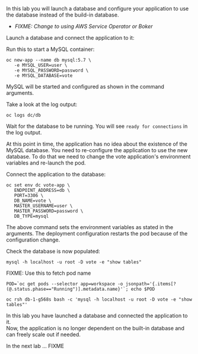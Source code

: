 In this lab you will launch a database and configure your application to use the database instead of the build-in database.

 - _FIXME: Change to using AWS Service Operator or Boker_

Launch a database and connect the application to it:

Run this to start a MySQL container:

```execute
oc new-app --name db mysql:5.7 \
   -e MYSQL_USER=user \
   -e MYSQL_PASSWORD=password \
   -e MYSQL_DATABASE=vote 
```

MySQL will be started and configured as shown in the command arguments. 

Take a look at the log output:

```execute
oc logs dc/db
```

Wait for the database to be running.  You will see ``ready for connections`` in the log output. 

At this point in time, the application has no idea about the existence of the MySQL database. You need to re-configure the application to use the new database. 
To do that we need to change the vote application's environment variables and re-launch the pod. 

Connect the application to the database:

```execute
oc set env dc vote-app \
   ENDPOINT_ADDRESS=db \
   PORT=3306 \
   DB_NAME=vote \
   MASTER_USERNAME=user \
   MASTER_PASSWORD=password \
   DB_TYPE=mysql
```

The above command sets the environment variables as stated in the arguments. The deployment configuration restarts the pod because of the configuration change.

Check the database is now populated:

```execute
mysql -h localhost -u root -D vote -e "show tables"
```

FIXME: Use this to fetch pod name

```
POD=`oc get pods --selector app=workspace -o jsonpath='{.items[?(@.status.phase=="Running")].metadata.name}'`; echo $POD
```

```execute
oc rsh db-1-g568s bash -c 'mysql -h localhost -u root -D vote -e "show tables"'
```


In this lab you have launched a database and connected the application to it.  
Now, the application is no longer  dependent on the built-in database and can freely scale out if needed. 

In the next lab ... FIXME


